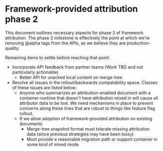 # Framework-provided attribution phase 2

This document outlines necessary aspects for phase 2 of framework attribution.
The phase 2 milestone is effectively the point at which we're removing @alpha tags from the APIs, as we believe they are production-quality.

Remaining items to settle before reaching that point:

- Incorporate API feedback from partner teams (Work TBD and not particularly actionable)
    - Better API for unacked local content on merge-tree
- Resolve all issues in the rollout/backwards compatability space. Classes of these issues are listed below:
    - Anyone who summarizes an attribution-enabled document with a container-runtime that doesn't have attribution mixed in will
        cause all attributor data to be lost. We need mechanisms in place to prevent concerns along these lines that are robust to
        things like feature flag rollout. 
    - If we allow adoption of framework-provided attribution on existing documents:
        - Merge-tree snapshot format must tolerate missing attribution data (since previous strategies may have been lossy)
        - Must provide a reasonable migration path or support container in some kind of mixed mode
